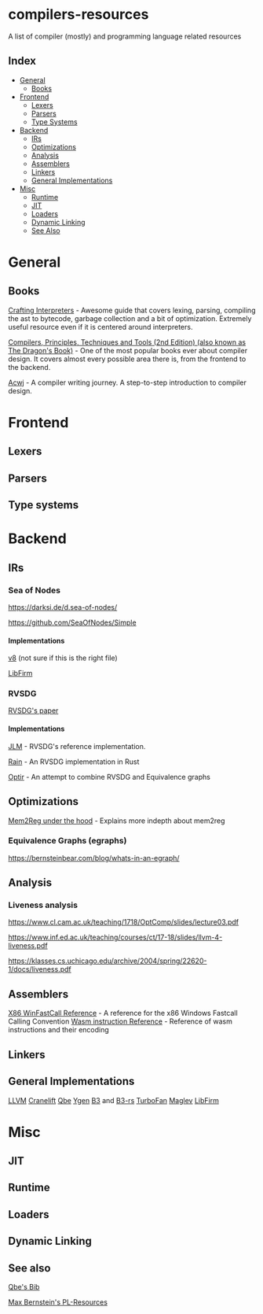 # compilers-resources
A list of compiler (mostly) and programming language related resources

## Index
- [General](#general)
  - [Books](#books)
- [Frontend](#frontend)
  - [Lexers](#lexers)
  - [Parsers](#parsers)
  - [Type Systems](#type-systems)
- [Backend](#backend)
    - [IRs](#irs)
    - [Optimizations](#optimizations)
    - [Analysis](#analysis)
    - [Assemblers](#assemblers)
    - [Linkers](#linkers)
    - [General Implementations](#general-implementations)
- [Misc](#misc)
    - [Runtime](#runtime)
    - [JIT](#jit)
    - [Loaders](#loaders)
    - [Dynamic Linking](#dynamic-linking)
    - [See Also](#see-also)

# General
## Books
[Crafting Interpreters](https://craftinginterpreters.com/) - Awesome guide that covers lexing, parsing, compiling the ast to bytecode, garbage collection and a bit of optimization.
Extremely useful resource even if it is centered around interpreters.

[Compilers, Principles, Techniques and Tools (2nd Edition) (also known as The Dragon's Book)](https://github.com/qshadun/books/blob/master/Compilers%20Principles%20Techniques%20and%20Tools%20(2nd%20Edition)%20.pdf) - One of the most popular books
ever about compiler design. It covers almost every possible area there is, from the frontend to the backend.

[Acwj](https://github.com/DoctorWkt/acwj) - A compiler writing journey. A step-to-step introduction to compiler design.

# Frontend
## Lexers
## Parsers
## Type systems

# Backend
## IRs
### Sea of Nodes
https://darksi.de/d.sea-of-nodes/

https://github.com/SeaOfNodes/Simple

#### Implementations
[v8](https://github.com/v8/v8/blob/main/src/compiler/turbofan-graph.h) (not sure if this is the right file)

[LibFirm](https://github.com/libfirm/libfirm/tree/master/ir/ir)

### RVSDG
[RVSDG's paper](https://arxiv.org/pdf/1912.05036)
#### Implementations
[JLM](https://github.com/phate/jlm) - RVSDG's reference implementation.

[Rain](https://gitlab.com/old-rain-lang/rain-ir) - An RVSDG implementation in Rust

[Optir](https://github.com/jameysharp/optir) - An attempt to combine RVSDG and Equivalence graphs

## Optimizations

[Mem2Reg under the hood](https://longfangsong.github.io/en/mem2reg-made-simple/) - Explains more indepth about mem2reg

### Equivalence Graphs (egraphs)
https://bernsteinbear.com/blog/whats-in-an-egraph/

## Analysis
### Liveness analysis
https://www.cl.cam.ac.uk/teaching/1718/OptComp/slides/lecture03.pdf

https://www.inf.ed.ac.uk/teaching/courses/ct/17-18/slides/llvm-4-liveness.pdf

https://klasses.cs.uchicago.edu/archive/2004/spring/22620-1/docs/liveness.pdf

## Assemblers

[X86 WinFastCall Reference](https://andreaspk.github.io/posts/2019-02-16-Windows%20Calling%20Convention.html) - A reference for the x86 Windows Fastcall Calling Convention
[Wasm instruction Reference](https://developer.mozilla.org/en-US/docs/WebAssembly/Reference) - Reference of wasm instructions and their encoding

## Linkers

## General Implementations
[LLVM](https://github.com/llvm/llvm-project)
[Cranelift](https://github.com/bytecodealliance/wasmtime/tree/main/cranelift)
[Qbe](https://c9x.me/compile/)
[Ygen](https://github.com/Cr0a3/ygen)
[B3](https://github.com/WebKit/WebKit/tree/main/Source/JavaScriptCore/b3) and [B3-rs](https://github.com/playXE/b3-rs)
[TurboFan](https://github.com/v8/v8/tree/main/src/compiler/)
[Maglev](https://github.com/v8/v8/tree/main/src/maglev)
[LibFirm](https://github.com/libfirm/libfirm)

# Misc
## JIT
## Runtime
## Loaders
## Dynamic Linking
## See also
[Qbe's Bib](https://c9x.me/compile/bib)

[Max Bernstein's PL-Resources](https://bernsteinbear.com/pl-resources/)
